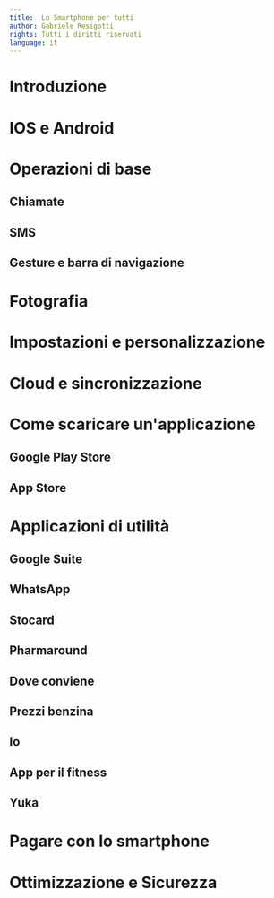 ```yaml
---
title:  Lo Smartphone per tutti
author: Gabriele Resigotti
rights: Tutti i diritti riservati
language: it
--- 
```



# Introduzione

# IOS e Android

# Operazioni di base

## Chiamate

## SMS

## Gesture e barra di navigazione

# Fotografia

# Impostazioni e personalizzazione

# Cloud e sincronizzazione

# Come scaricare un'applicazione

## Google Play Store

## App Store

# Applicazioni di utilità

## Google Suite

## WhatsApp

## Stocard

## Pharmaround

## Dove conviene

## Prezzi benzina

## Io

## App per il fitness

## Yuka

# Pagare con lo smartphone

# Ottimizzazione e Sicurezza